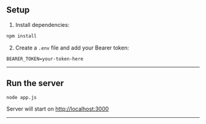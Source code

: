 ## Setup

1. Install dependencies:

```bash
npm install
```

2. Create a `.env` file and add your Bearer token:

```env
BEARER_TOKEN=your-token-here
```

---

## Run the server

```bash
node app.js
```

Server will start on [http://localhost:3000](http://localhost:3000)

---
